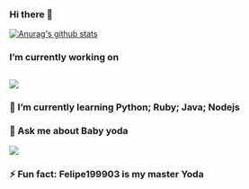 ### Hi there 👋

[![Anurag's github stats](https://github-readme-stats.vercel.app/api?username=Cameasy)](https://github.com/anuraghazra/github-readme-stats)
###  I’m currently working on 
## <img src = "blob:https://web.whatsapp.com/5e7e3f72-80ca-4998-af97-794a87654e0a">
### 🌱 I’m currently learning Python; Ruby; Java; Nodejs
### 💬 Ask me about Baby yoda <p> <img src = "https://fiverr-res.cloudinary.com/images/t_main1,q_auto,f_auto,q_auto,f_auto/attachments/delivery/asset/2543e58e231e5ac3cd7d7054407337ab-1587701626/Baby-Yoda/make-an-8-bit-profile-picture-or-gif-pixel-art.gif"> </p>
### ⚡ Fun fact: Felipe199903 is my master Yoda
